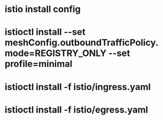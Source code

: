 # istio install config
# istioctl install --set meshConfig.outboundTrafficPolicy.mode=REGISTRY_ONLY --set profile=minimal
# istioctl install -f istio/ingress.yaml
# istioctl install -f istio/egress.yaml
